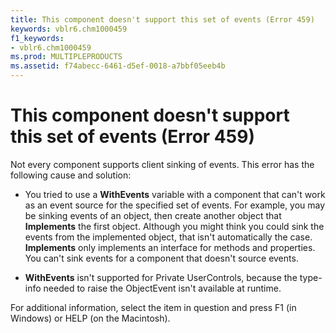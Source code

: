 ```yaml
---
title: This component doesn't support this set of events (Error 459)
keywords: vblr6.chm1000459
f1_keywords:
- vblr6.chm1000459
ms.prod: MULTIPLEPRODUCTS
ms.assetid: f74abecc-6461-d5ef-0018-a7bbf05eeb4b
---
```



# This component doesn't support this set of events (Error 459)

Not every component supports client sinking of events. This error has the following cause and solution:



- You tried to use a  **WithEvents** variable with a component that can't work as an event source for the specified set of events. For example, you may be sinking events of an object, then create another object that **Implements** the first object. Although you might think you could sink the events from the implemented object, that isn't automatically the case. **Implements** only implements an interface for methods and properties. You can't sink events for a component that doesn't source events.
    
-  **WithEvents** isn't supported for Private UserControls, because the type-info needed to raise the ObjectEvent isn't available at runtime.
    

For additional information, select the item in question and press F1 (in Windows) or HELP (on the Macintosh).

